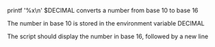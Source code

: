 printf '%x\n' $DECIMAL converts a number from base 10 to base 16

The number in base 10 is stored in the environment variable DECIMAL

The script should display the number in base 16, followed by a new line
